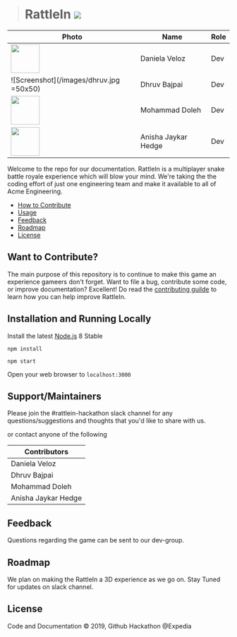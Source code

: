 




> # RattleIn   ![](https://img.shields.io/badge/Inner--Source-ready-blue.svg)


| Photo              | Name             | Role          |
|--------------------|------------------|---------------|
| <a href="url"><img src="https://ca.slack-edge.com/T09D77D4P-U6758L6UA-943cb8dd124b-192 " align="left" height="65" width="65" ></a>| Daniela Veloz    | Dev           |
| ![Screenshot](/images/dhruv.jpg =50x50)                    | Dhruv Bajpai     | Dev           |
| <a href="url"><img src="https://ca.slack-edge.com/T09D77D4P-U7JU43N3D-6b0b0fae7032-192" align="left" height="65" width="65" ></a>                 | Mohammad Doleh   |   Dev            |
| <a href="url"><img src="https://files.slack.com/files-pri/T09D77D4P-FM2F3P96W/anisha.jpg " align="left" height="65" width="65" ></a>                   | Anisha Jaykar Hedge  |      Dev         |




Welcome to the repo for our documentation. RattleIn is a multiplayer snake battle royale experience which will blow your mind. We're taking the the coding effort of just one engineering team and make it available to all of Acme Engineering.

* [How to Contribute](#Want-to-Contribute)
* [Usage](#Installation-and-Running-Locally )
* [Feedback](#Feedback)
* [Roadmap](#Roadmap)
* [License](#License)


## Want to Contribute?
The main purpose of this repository is to continue to make this game an experience gameers don't forget. Want to file a bug, contribute some code, or improve documentation? Excellent!  Do read the [contributing guilde](https://github.com/daniela-veloz/thegame/blob/master/CONTRIBUTING.md) to learn how you can help improve RattleIn.


## Installation and Running Locally   

Install the latest [Node.js](http://nodejs.org) 8 Stable

`npm install`

`npm start`

Open your web browser to `localhost:3000`

## Support/Maintainers

Please join the \#rattlein-hackathon slack channel for any questions/suggestions and thoughts that you'd like to share with us.


or contact anyone of the following

| Contributors        |
|---------------------|
| Daniela Veloz       |
| Dhruv Bajpai        |
| Mohammad Doleh      |
| Anisha Jaykar Hedge |


## Feedback
Questions regarding the game can be sent to our dev-group.

## Roadmap
We plan on making the RattleIn a 3D experience as we go on. Stay Tuned for updates on slack channel.

## License
Code and Documentation © 2019, Github Hackathon @Expedia
